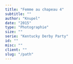 ```yaml
---
title: "Femme au chapeau 4"
subtitle: ""
author: "Knupel"
date: "2015"
type: "Photographie"
size: ""
serie: "Kentucky Derby Party"
id: ""
misc: ""
client: ""
slug: "/path"
---
```

